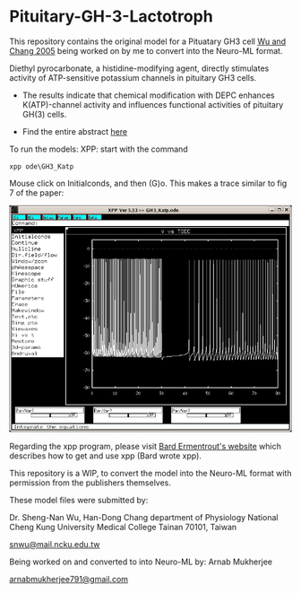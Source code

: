 # Pituitary-GH-3-Lactotroph
This repository contains the original model for a Pituatary GH3 cell [Wu and Chang 2005](https://senselab.med.yale.edu/ModelDB/ShowModel?model=62272&file=/GH3_Katp/readme.html#tabs-1) being worked on by me to convert into the Neuro-ML format.

Diethyl pyrocarbonate, a histidine-modifying agent, directly stimulates activity of ATP-sensitive potassium channels in pituitary GH3 cells.

- The results indicate that chemical 
modification with DEPC enhances K(ATP)-channel activity and 
influences functional activities of pituitary GH(3) cells.

- Find the entire abstract [here](readme.html)

To run the models:
XPP: start with the command

```
xpp ode\GH3_Katp
```

Mouse click on Initialconds, and then (G)o.
This makes a trace similar to fig 7 of the paper:

![alt text](https://github.com/doorkn-b/Pituitary-GH-3-Lactotroph/blob/main/v_vs_t.jpg)

Regarding the xpp program, please visit [Bard Ermentrout's website](https://sites.pitt.edu/~phase/)
 which describes how to get and use xpp (Bard wrote xpp).
 
This repository is a WIP, to convert the model into the Neuro-ML format with permission from the publishers themselves.
 
These model files were submitted by:

Dr. Sheng-Nan Wu, Han-Dong Chang
department of Physiology
National Cheng Kung University Medical College Tainan 70101, Taiwan

snwu@mail.ncku.edu.tw

Being worked on and converted to into Neuro-ML by:
Arnab Mukherjee

arnabmukherjee791@gmail.com





